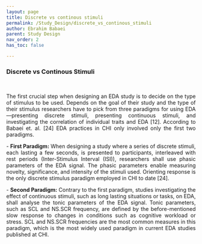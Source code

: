 ```yaml
---
layout: page
title: Discrete vs continous stimuli
permalink: /Study_Design/discrete_vs_continous_stimuli
author: Ebrahim Babaei
parent: Study Design
nav_order: 2
has_toc: false

---
```

### Discrete vs Continous Stimuli
<br>
<p align="justify">The first crucial step when designing an EDA study is to decide on the type of stimulus to be used. Depends on the goal
of their study and the type of their stimulus researchers have to pick from three paradigms for using EDA—presenting
discrete stimuli, presenting continuous stimuli, and investigating the correlation of individual traits and EDA [12]. According to Babaei et. al. [24] EDA practices in CHI only involved only the first two paradigms.</p>
<p align="justify">
- <b>First Paradigm:</b> When designing a study where a series of discrete stimuli, each lasting a few seconds, is presented to
participants, interleaved with rest periods (Inter-Stimulus Interval (ISI)), researchers shall use phasic parameters of the
EDA signal. The phasic parameters enable measuring novelty, significance, and intensity of the stimuli used. Orienting response is the only discrete stimulus paradigm employed in CHI to date [24].
    </p>

<p align="justify">
- <b>Second Paradigm:</b> Contrary to the first paradigm, studies investigating the effect of continuous stimuli, such as long
lasting situations or tasks, on EDA, shall analyse the tonic parameters of the EDA signal. Tonic parameters, such as SCL
and NS.SCR frequency, are defined by the before-mentioned slow response to changes in conditions such as cognitive
workload or stress. SCL and NS.SCR frequencies are the most common measures in this paradigm, which is the most
    widely used paradigm in current EDA studies published at CHI.
</p>